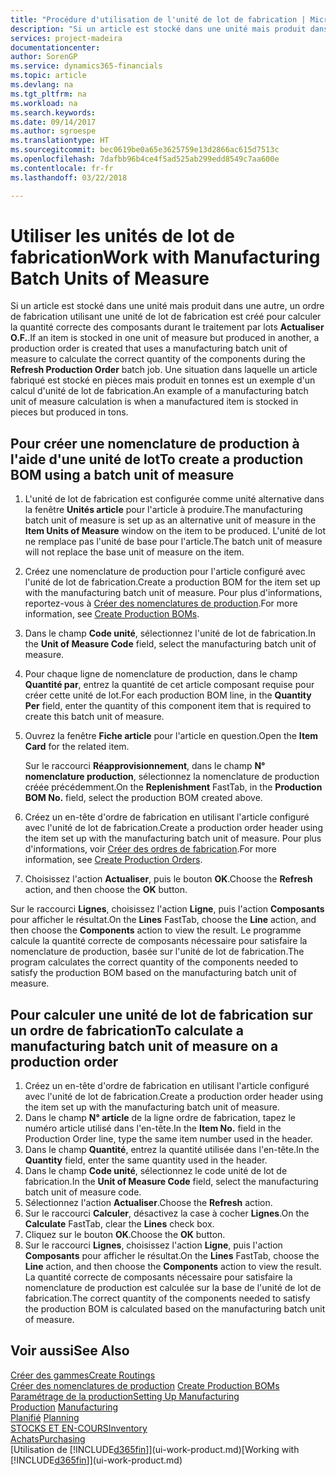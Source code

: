```yaml
---
title: "Procédure d'utilisation de l'unité de lot de fabrication | Microsoft Docs"
description: "Si un article est stocké dans une unité mais produit dans une autre, l'ordre de fabrication doit utiliser une unité de lot de fabrication pour calculer la quantité correcte des composants. Une situation dans laquelle un article fabriqué est stocké en pièces mais produit en tonnes est un exemple d'un calcul d'unité de lot de fabrication."
services: project-madeira
documentationcenter: 
author: SorenGP
ms.service: dynamics365-financials
ms.topic: article
ms.devlang: na
ms.tgt_pltfrm: na
ms.workload: na
ms.search.keywords: 
ms.date: 09/14/2017
ms.author: sgroespe
ms.translationtype: HT
ms.sourcegitcommit: bec0619be0a65e3625759e13d2866ac615d7513c
ms.openlocfilehash: 7dafbb96b4ce4f5ad525ab299edd8549c7aa600e
ms.contentlocale: fr-fr
ms.lasthandoff: 03/22/2018

---
```

# <a name="work-with-manufacturing-batch-units-of-measure"></a><span data-ttu-id="2463d-104">Utiliser les unités de lot de fabrication</span><span class="sxs-lookup"><span data-stu-id="2463d-104">Work with Manufacturing Batch Units of Measure</span></span>
<span data-ttu-id="2463d-105">Si un article est stocké dans une unité mais produit dans une autre, un ordre de fabrication utilisant une unité de lot de fabrication est créé pour calculer la quantité correcte des composants durant le traitement par lots **Actualiser O.F.**.</span><span class="sxs-lookup"><span data-stu-id="2463d-105">If an item is stocked in one unit of measure but produced in another, a production order is created that uses a manufacturing batch unit of measure to calculate the correct quantity of the components during the **Refresh Production Order** batch job.</span></span> <span data-ttu-id="2463d-106">Une situation dans laquelle un article fabriqué est stocké en pièces mais produit en tonnes est un exemple d'un calcul d'unité de lot de fabrication.</span><span class="sxs-lookup"><span data-stu-id="2463d-106">An example of a manufacturing batch unit of measure calculation is when a manufactured item is stocked in pieces but produced in tons.</span></span>  

## <a name="to-create-a-production-bom-using-a-batch-unit-of-measure"></a><span data-ttu-id="2463d-107">Pour créer une nomenclature de production à l'aide d'une unité de lot</span><span class="sxs-lookup"><span data-stu-id="2463d-107">To create a production BOM using a batch unit of measure</span></span>  
1.  <span data-ttu-id="2463d-108">L'unité de lot de fabrication est configurée comme unité alternative dans la fenêtre **Unités article** pour l'article à produire.</span><span class="sxs-lookup"><span data-stu-id="2463d-108">The manufacturing batch unit of measure is set up as an alternative unit of measure in the **Item Units of Measure** window on the item to be produced.</span></span> <span data-ttu-id="2463d-109">L'unité de lot ne remplace pas l'unité de base pour l'article.</span><span class="sxs-lookup"><span data-stu-id="2463d-109">The batch unit of measure will not replace the base unit of measure on the item.</span></span>  
2.  <span data-ttu-id="2463d-110">Créez une nomenclature de production pour l'article configuré avec l'unité de lot de fabrication.</span><span class="sxs-lookup"><span data-stu-id="2463d-110">Create a production BOM for the item set up with the manufacturing batch unit of measure.</span></span> <span data-ttu-id="2463d-111">Pour plus d'informations, reportez-vous à [Créer des nomenclatures de production](production-how-to-create-production-boms.md).</span><span class="sxs-lookup"><span data-stu-id="2463d-111">For more information, see [Create Production BOMs](production-how-to-create-production-boms.md).</span></span>  
3.  <span data-ttu-id="2463d-112">Dans le champ **Code unité**, sélectionnez l'unité de lot de fabrication.</span><span class="sxs-lookup"><span data-stu-id="2463d-112">In the **Unit of Measure Code** field, select the manufacturing batch unit of measure.</span></span>  
4.  <span data-ttu-id="2463d-113">Pour chaque ligne de nomenclature de production, dans le champ **Quantité par**, entrez la quantité de cet article composant requise pour créer cette unité de lot.</span><span class="sxs-lookup"><span data-stu-id="2463d-113">For each production BOM line, in the **Quantity Per** field, enter the quantity of this component item that is required to create this batch unit of measure.</span></span>  
5.  <span data-ttu-id="2463d-114">Ouvrez la fenêtre **Fiche article** pour l'article en question.</span><span class="sxs-lookup"><span data-stu-id="2463d-114">Open the **Item Card** for the related item.</span></span>  

    <span data-ttu-id="2463d-115">Sur le raccourci **Réapprovisionnement**, dans le champ **N° nomenclature production**, sélectionnez la nomenclature de production créée précédemment.</span><span class="sxs-lookup"><span data-stu-id="2463d-115">On the **Replenishment** FastTab, in the **Production BOM No.** field, select the production BOM created above.</span></span>  
6.  <span data-ttu-id="2463d-116">Créez un en-tête d'ordre de fabrication en utilisant l'article configuré avec l'unité de lot de fabrication.</span><span class="sxs-lookup"><span data-stu-id="2463d-116">Create a production order header using the item set up with the manufacturing batch unit of measure.</span></span> <span data-ttu-id="2463d-117">Pour plus d'informations, voir [Créer des ordres de fabrication](production-how-to-create-production-orders.md).</span><span class="sxs-lookup"><span data-stu-id="2463d-117">For more information, see [Create Production Orders](production-how-to-create-production-orders.md).</span></span>  
7.  <span data-ttu-id="2463d-118">Choisissez l'action **Actualiser**, puis le bouton **OK**.</span><span class="sxs-lookup"><span data-stu-id="2463d-118">Choose the **Refresh** action, and then choose  the **OK** button.</span></span>  

<span data-ttu-id="2463d-119">Sur le raccourci **Lignes**, choisissez l'action **Ligne**, puis l'action **Composants** pour afficher le résultat.</span><span class="sxs-lookup"><span data-stu-id="2463d-119">On the **Lines** FastTab, choose the **Line** action, and then choose the **Components** action to view the result.</span></span> <span data-ttu-id="2463d-120">Le programme calcule la quantité correcte de composants nécessaire pour satisfaire la nomenclature de production, basée sur l'unité de lot de fabrication.</span><span class="sxs-lookup"><span data-stu-id="2463d-120">The program calculates the correct quantity of the components needed to satisfy the production BOM based on the manufacturing batch unit of measure.</span></span>  

## <a name="to-calculate-a-manufacturing-batch-unit-of-measure-on-a-production-order"></a><span data-ttu-id="2463d-121">Pour calculer une unité de lot de fabrication sur un ordre de fabrication</span><span class="sxs-lookup"><span data-stu-id="2463d-121">To calculate a manufacturing batch unit of measure on a production order</span></span>  
1.  <span data-ttu-id="2463d-122">Créez un en-tête d'ordre de fabrication en utilisant l'article configuré avec l'unité de lot de fabrication.</span><span class="sxs-lookup"><span data-stu-id="2463d-122">Create a production order header using the item set up with the manufacturing batch unit of measure.</span></span>  
2.  <span data-ttu-id="2463d-123">Dans le champ **N° article** de la ligne ordre de fabrication, tapez le numéro article utilisé dans l'en-tête.</span><span class="sxs-lookup"><span data-stu-id="2463d-123">In the **Item No.** field in the Production Order line, type the same item number used in the header.</span></span>  
3.  <span data-ttu-id="2463d-124">Dans le champ **Quantité**, entrez la quantité utilisée dans l'en-tête.</span><span class="sxs-lookup"><span data-stu-id="2463d-124">In the **Quantity** field, enter the same quantity used in the header.</span></span>  
4.  <span data-ttu-id="2463d-125">Dans le champ **Code unité**, sélectionnez le code unité de lot de fabrication.</span><span class="sxs-lookup"><span data-stu-id="2463d-125">In the **Unit of Measure Code** field, select the manufacturing batch unit of measure code.</span></span>  
5.  <span data-ttu-id="2463d-126">Sélectionnez l'action **Actualiser**.</span><span class="sxs-lookup"><span data-stu-id="2463d-126">Choose the **Refresh** action.</span></span>
6.  <span data-ttu-id="2463d-127">Sur le raccourci **Calculer**, désactivez la case à cocher **Lignes**.</span><span class="sxs-lookup"><span data-stu-id="2463d-127">On the **Calculate** FastTab, clear the **Lines** check box.</span></span>  
7.  <span data-ttu-id="2463d-128">Cliquez sur le bouton **OK**.</span><span class="sxs-lookup"><span data-stu-id="2463d-128">Choose the **OK** button.</span></span>  
8.  <span data-ttu-id="2463d-129">Sur le raccourci **Lignes**, choisissez l'action **Ligne**, puis l'action **Composants** pour afficher le résultat.</span><span class="sxs-lookup"><span data-stu-id="2463d-129">On the **Lines** FastTab, choose the **Line** action, and then choose the **Components** action to view the result.</span></span> <span data-ttu-id="2463d-130">La quantité correcte de composants nécessaire pour satisfaire la nomenclature de production est calculée sur la base de l'unité de lot de fabrication.</span><span class="sxs-lookup"><span data-stu-id="2463d-130">The correct quantity of the components needed to satisfy the production BOM is calculated based on the manufacturing batch unit of measure.</span></span>  

## <a name="see-also"></a><span data-ttu-id="2463d-131">Voir aussi</span><span class="sxs-lookup"><span data-stu-id="2463d-131">See Also</span></span>  
[<span data-ttu-id="2463d-132">Créer des gammes</span><span class="sxs-lookup"><span data-stu-id="2463d-132">Create Routings</span></span>](production-how-to-create-routings.md)  
<span data-ttu-id="2463d-133">[Créer des nomenclatures de production](production-how-to-create-production-boms.md)   </span><span class="sxs-lookup"><span data-stu-id="2463d-133">[Create Production BOMs](production-how-to-create-production-boms.md)   </span></span>  
[<span data-ttu-id="2463d-134">Paramétrage de la production</span><span class="sxs-lookup"><span data-stu-id="2463d-134">Setting Up Manufacturing</span></span>](production-configure-production-processes.md)  
<span data-ttu-id="2463d-135">[Production](production-manage-manufacturing.md)  </span><span class="sxs-lookup"><span data-stu-id="2463d-135">[Manufacturing](production-manage-manufacturing.md)  </span></span>  
<span data-ttu-id="2463d-136">[Planifié](production-planning.md) </span><span class="sxs-lookup"><span data-stu-id="2463d-136">[Planning](production-planning.md) </span></span>  
[<span data-ttu-id="2463d-137">STOCKS ET EN-COURS</span><span class="sxs-lookup"><span data-stu-id="2463d-137">Inventory</span></span>](inventory-manage-inventory.md)  
[<span data-ttu-id="2463d-138">Achats</span><span class="sxs-lookup"><span data-stu-id="2463d-138">Purchasing</span></span>](purchasing-manage-purchasing.md)  
<span data-ttu-id="2463d-139">[Utilisation de [!INCLUDE[d365fin](includes/d365fin_md.md)]](ui-work-product.md)</span><span class="sxs-lookup"><span data-stu-id="2463d-139">[Working with [!INCLUDE[d365fin](includes/d365fin_md.md)]](ui-work-product.md)</span></span>  

